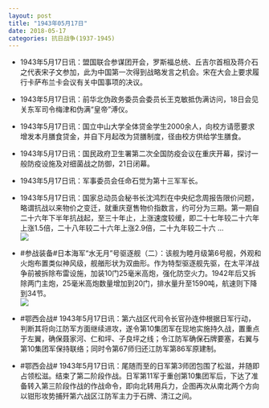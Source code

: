 ```yaml
---
layout: post
title: "1943年05月17日"
date: 2018-05-17
categories: 抗日战争(1937-1945)
---
```


<meta name="referrer" content="no-referrer" />

- 1943年5月17日讯：盟国联合参谋团开会，罗斯福总统、丘吉尔首相及蒋介石之代表宋子文参加，此为中国第一次得到战略发言之机会。宋在大会上要求履行卡萨布兰卡会议有关中国事项的决议。 

- 1943年5月17日讯：前华北伪政务委员会委员长王克敏抵伪满访问，18日会见关东军司令梅津和伪满“皇帝”溥仪。 

- 1943年5月17日讯：国立中山大学全体贷金学生2000余人，向校方请愿要求增发本月膳食贷金，并自下月起改为贷膳制度，径由校方供给学生膳食。 

- 1943年5月17日讯：国民政府卫生署第二次全国防疫会议在重庆开幕，探讨一般防疫设施及对细菌战之防御，21日闭幕。 

- 1943年5月17日讯：军事委员会任命石觉为第十三军军长。 

- 1943年5月17日讯：国家总动员会秘书长沈鸿烈在中央纪念周报告限价问题，略谓抗战以来物价之变迁，就重庆趸售物价指数言，约可分为三期。第一期自二十六年下半年抗战起，至三十年止，上涨速度较缓，即二十七年较二十六年上涨1.5倍，二十八年较二十六年上涨2.9倍，二十九年较二十六 ... <br/><img src="https://wx2.sinaimg.cn/large/aca367d8ly1fre5oeknxaj20c80bxjrj.jpg" />

- #参战装备#日本海军“水无月”号驱逐舰（二）：该舰为睦月级第6号舰，外观和火炮布置类似神风级，舰艏形状为双曲形。作为特型驱逐舰先驱，在太平洋战争前被拆除布雷设施，加装10门25毫米高炮，强化防空火力。1942年后又拆除两门主炮，25毫米高炮数量增加到20门，排水量升至1590吨，航速则下降到34节。 <br/><img src="https://wx2.sinaimg.cn/large/aca367d8ly1fre3vang26j209708et9s.jpg" />

- #鄂西会战# 1943年5月17日讯：第六战区代司令长官孙连仲根据日军行动，判断其将向江防军方面继续进攻，遂令第10集团军在现地实施持久战，置重点于左翼，确保聂家河、仁和坪、子良坪之线；令江防军确保石牌要塞，右翼与第10集团军保持联络；同时令第67师归还江防军第86军原建制。 

- #鄂西会战# 1943年5月17日讯：尾随而至的日军第3师团包围了松滋，并随即占领松滋。结束了第二阶段作战。日军第11军于重创第10集团军后，下达了准备转入第三阶段作战的作战命令，即向北转用兵力，企图再次从南北两个方向以钳形攻势捕歼第六战区江防军主力于石牌、清江之间。 

